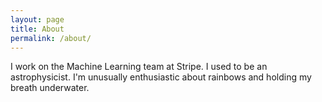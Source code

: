 ```yaml
---
layout: page
title: About
permalink: /about/
---
```


I work on the Machine Learning team at Stripe. I used to be an
astrophysicist. I'm unusually enthusiastic about rainbows and holding
my breath underwater.
